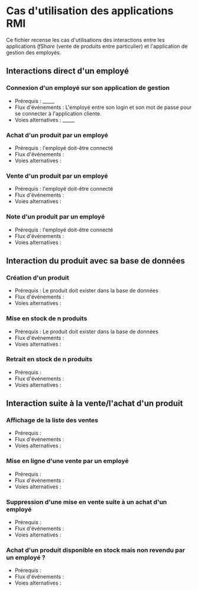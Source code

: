 # Cas d'utilisation des applications RMI 

Ce fichier recense les cas d'utilisations des interactions entre les applications _IfShare_ (vente de produits entre particulier) et l'application de gestion des employés.

## Interactions direct d'un employé

### Connexion d'un employé sur son application de gestion
- Prérequis : _____ 
- Flux d'événements : L'employé entre son login et son mot de passe pour se connecter à l'application cliente.
- Voies alternatives : _____

### Achat d'un produit par un employé 
- Prérequis : l'employé doit-être connecté
- Flux d'événements : 
- Voies alternatives :

### Vente d'un produit par un employé 
- Prérequis : l'employé doit-être connecté
- Flux d'événements : 
- Voies alternatives :

### Note d'un produit par un employé
- Prérequis : l'employé doit-être connecté
- Flux d'événements : 
- Voies alternatives :

## Interaction du produit avec sa base de données

### Création d'un produit
- Prérequis : Le produit doit exister dans la base de données
- Flux d'événements : 
- Voies alternatives :

### Mise en stock de n produits 
- Prérequis : Le produit doit exister dans la base de données
- Flux d'événements : 
- Voies alternatives :

### Retrait en stock de n produits
- Prérequis :
- Flux d'événements : 
- Voies alternatives :

## Interaction suite à la vente/l'achat d'un produit

### Affichage de la liste des ventes
- Prérequis :
- Flux d'événements : 
- Voies alternatives :
### Mise en ligne d'une vente par un employé
- Prérequis :
- Flux d'événements : 
- Voies alternatives :
### Suppression d'une mise en vente suite à un achat d'un employé
- Prérequis :
- Flux d'événements : 
- Voies alternatives :
### Achat d'un produit disponible en stock mais non revendu par un employé ?
- Prérequis :
- Flux d'événements : 
- Voies alternatives :
